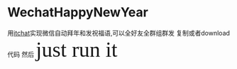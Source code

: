 # WechatHappyNewYear
用[itchat](https://github.com/littlecodersh/ItChat)实现微信自动拜年和发祝福语,可以全好友全群组群发
复制或者download代码
然后
<font face="黑体" size=10>just run it</font> 
